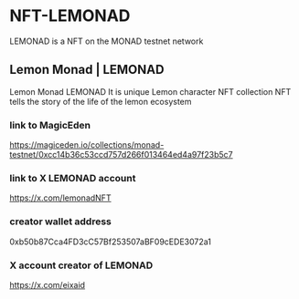 # NFT-LEMONAD
LEMONAD is a NFT on the MONAD testnet network 

## Lemon Monad | LEMONAD
Lemon Monad LEMONAD It is unique Lemon character NFT collection
NFT tells the story of the life of the lemon ecosystem

### link to MagicEden
https://magiceden.io/collections/monad-testnet/0xcc14b36c53ccd757d266f013464ed4a97f23b5c7

### link to X LEMONAD account
https://x.com/lemonadNFT


### creator wallet address  
0xb50b87Cca4FD3cC57Bf253507aBF09cEDE3072a1

### X account creator of LEMONAD 
https://x.com/eixaid
